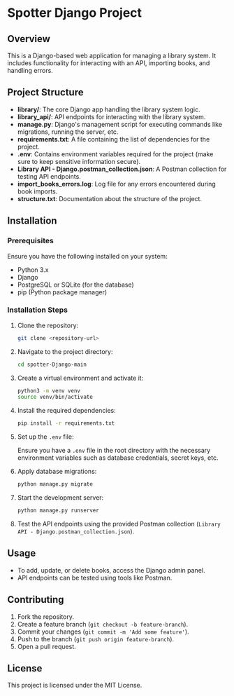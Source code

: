 # Spotter Django Project

## Overview

This is a Django-based web application for managing a library system. It includes functionality for interacting with an API, importing books, and handling errors.

## Project Structure

- **library/**: The core Django app handling the library system logic.
- **library_api/**: API endpoints for interacting with the library system.
- **manage.py**: Django's management script for executing commands like migrations, running the server, etc.
- **requirements.txt**: A file containing the list of dependencies for the project.
- **.env**: Contains environment variables required for the project (make sure to keep sensitive information secure).
- **Library API - Django.postman_collection.json**: A Postman collection for testing API endpoints.
- **import_books_errors.log**: Log file for any errors encountered during book imports.
- **structure.txt**: Documentation about the structure of the project.

## Installation

### Prerequisites

Ensure you have the following installed on your system:

- Python 3.x
- Django
- PostgreSQL or SQLite (for the database)
- pip (Python package manager)

### Installation Steps

1. Clone the repository:

    ```bash
    git clone <repository-url>
    ```

2. Navigate to the project directory:

    ```bash
    cd spotter-Django-main
    ```

3. Create a virtual environment and activate it:

    ```bash
    python3 -m venv venv
    source venv/bin/activate
    ```

4. Install the required dependencies:

    ```bash
    pip install -r requirements.txt
    ```

5. Set up the `.env` file:

   Ensure you have a `.env` file in the root directory with the necessary environment variables such as database credentials, secret keys, etc.

6. Apply database migrations:

    ```bash
    python manage.py migrate
    ```

7. Start the development server:

    ```bash
    python manage.py runserver
    ```

8. Test the API endpoints using the provided Postman collection (`Library API - Django.postman_collection.json`).

## Usage

- To add, update, or delete books, access the Django admin panel.
- API endpoints can be tested using tools like Postman.

## Contributing

1. Fork the repository.
2. Create a feature branch (`git checkout -b feature-branch`).
3. Commit your changes (`git commit -m 'Add some feature'`).
4. Push to the branch (`git push origin feature-branch`).
5. Open a pull request.

## License

This project is licensed under the MIT License.
